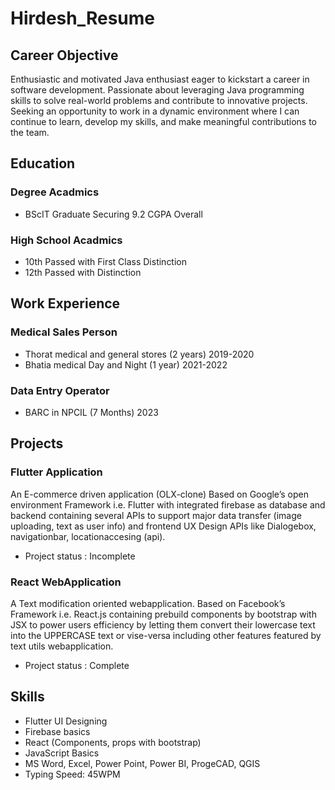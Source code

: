# Hirdesh_Resume

## Career Objective
Enthusiastic and motivated Java enthusiast eager to kickstart a career in software development. Passionate about leveraging Java programming skills to solve real-world problems and contribute to innovative projects. Seeking an opportunity to work in a dynamic environment where I can continue to learn, develop my skills, and make meaningful contributions to the team.

## Education
### Degree Acadmics
- BScIT Graduate Securing 9.2 CGPA Overall

### High School Acadmics
- 10th Passed with First Class Distinction
- 12th Passed with Distinction 

## Work Experience
### Medical Sales Person
- Thorat medical and general stores (2 years) 2019-2020
- Bhatia medical Day and Night (1 year) 2021-2022

### Data Entry Operator
- BARC in NPCIL (7 Months) 2023

## Projects
### Flutter Application
An E-commerce driven application (OLX-clone) Based on Google’s open environment Framework i.e. Flutter with integrated firebase as database and backend containing several APIs to support major data transfer (image uploading, text as user info) and frontend UX Design APIs like Dialogebox, navigationbar, locationaccesing (api). 
- Project status : Incomplete

### React WebApplication
A Text modification oriented webapplication. Based on Facebook’s Framework i.e. React.js containing prebuild components by bootstrap with JSX to power users efficiency by letting them convert their lowercase text into the UPPERCASE text or vise-versa including other features featured by text utils webapplication.
- Project status : Complete

## Skills
- Flutter UI Designing
- Firebase basics
- React (Components, props with bootstrap)
- JavaScript Basics
- MS Word, Excel, Power Point, Power BI, ProgeCAD, QGIS
- Typing Speed: 45WPM
